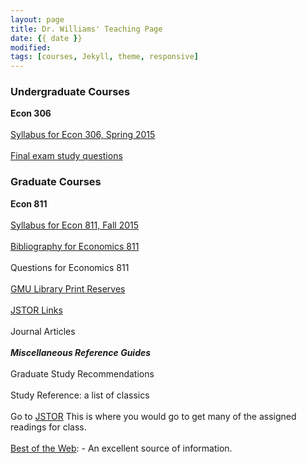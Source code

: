 ```yaml
---
layout: page
title: Dr. Williams' Teaching Page
date: {{ date }}
modified:
tags: [courses, Jekyll, theme, responsive]
---
```


### Undergraduate Courses

**Econ 306**  
<br>
[Syllabus for Econ 306, Spring 2015](econ306spring2015.pdf)  
<br>
[Final exam study questions](magnificence.html)  
    
### Graduate Courses

**Econ 811**  
<br>
[Syllabus for Econ 811, Fall 2015](811fall15.pdf)  
<br>
[Bibliography for Economics 811](bibliography.html)  
<br>
Questions for Economics 811  
<br>
[GMU Library Print Reserves](http://magik.gmu.edu/cgi-bin/Pwebrecon.cgi?DB=local&PAGE=rbSearch)  
<br>
[JSTOR Links](econ811JSTORlinks.pdf)    
<br>
Journal Articles  
<br>
**_Miscellaneous Reference Guides_**  
<br>
Graduate Study Recommendations  
<br>
Study Reference: a list of classics   
<br>
Go to [JSTOR](http://www.jstor.org/) This is where you would go to get many of the assigned readings for class.  
<br>
[Best of the Web](http://botw.org/top/Science/Social_Sciences/Economics/): - An excellent source of information.  
<br>